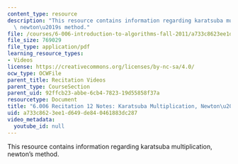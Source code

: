 ```yaml
---
content_type: resource
description: "This resource contains information regarding karatsuba multiplication,\
  \ newton\u2019s method."
file: /courses/6-006-introduction-to-algorithms-fall-2011/a733c8623ee1d649de840461883dc287_MIT6_006F11_rec12.pdf
file_size: 769029
file_type: application/pdf
learning_resource_types:
- Videos
license: https://creativecommons.org/licenses/by-nc-sa/4.0/
ocw_type: OCWFile
parent_title: Recitation Videos
parent_type: CourseSection
parent_uid: 92ffcb23-abbe-6cb4-7823-19d55858f37a
resourcetype: Document
title: "6.006 Recitation 12 Notes: Karatsuba Multiplication, Newton\u2019s Method"
uid: a733c862-3ee1-d649-de84-0461883dc287
video_metadata:
  youtube_id: null
---
```

This resource contains information regarding karatsuba multiplication, newton’s method.